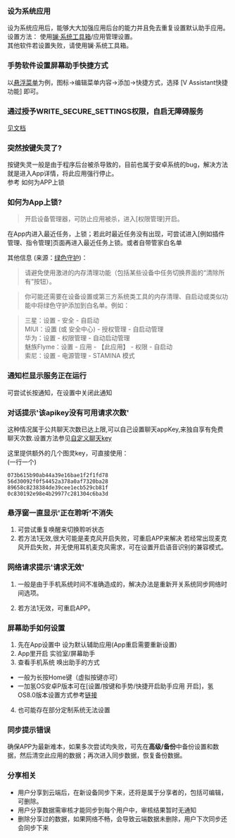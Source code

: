 ### 设为系统应用
设为系统应用后，能够大大加强应用后台的能力并且免去重复设置默认助手应用。
设置方法：
使用[镧·系统工具箱](https://www.coolapk.com/apk/xzr.La.systemtoolbox)/应用管理设置。  
其他软件若设置失败，请使用镧·系统工具箱。

### 手势软件设置屏幕助手快捷方式

以[悬浮菜单]()为例，图标->编辑菜单内容->添加->快捷方式，选择 [V Assistant快捷功能] 即可。


### 通过授予WRITE_SECURE_SETTINGS权限，自启无障碍服务

[见文档](...)

### 突然按键失灵了?
按键失灵一般是由于程序后台被杀导致的，目前也属于安卓系统的bug，解决方法就是进入App详情，将此应用强行停止。  
参考 如何为APP上锁

### 如何为App上锁?

> 开启设备管理器，可防止应用被杀，进入[权限管理]开启。

在App内进入最近任务，上锁；若此时最近任务没有出现，可尝试进入[例如插件管理、指令管理]页面再进入最近任务上锁。或者自带管家白名单

其他信息 (来源：[绿色守护](https://www.coolapk.com/apk/com.oasisfeng.greenify))：
> 请避免使用激进的内存清理功能（包括某些设备中任务切换界面的“清除所有”按钮）。  

>  你可能还需要在设备设置或第三方系统类工具的内存清理、自启动或类似功能中将绿色守护添加到白名单。例如：

>  三星：设置 - 安全 - 自启动  
>  MIUI：设置 (或 安全中心) - 授权管理 - 自启动管理  
>  华为：设置 - 权限管理 - 自动启动管理  
>  魅族Flyme：设置 - 应用 - 【此应用】 - 权限 - 自启动  
>  索尼：设置 - 电源管理 - STAMINA 模式


### 通知栏显示服务正在运行
可尝试长按通知，在设置中关闭此通知

### 对话提示'该apikey没有可用请求次数'
这种情况属于公共聊天次数已达上限,可以自己设置聊天appKey,来独自享有免费聊天次数.设置方法参见[自定义聊天key](https://vove.gitee.io/2019/01/24/custom_chat_system/)

这里提供额外的几个图灵key，可直接使用：  
(一行一个)
```
073b615b90ab44a39e16bae1f2f1fd78
56d30092f0f54452a378a0af7320ba28
89658c8238384de39cee1ecb529cb81f
0c830192e98e4b29977c281304c6ba3d
```

### 悬浮窗一直显示'正在聆听'不消失
1. 可尝试重复唤醒来切换聆听状态
2. 若方法1无效,很大可能是麦克风开启失败，可重启APP来解决
若经常出现麦克风开启失败，并无使用耳机麦克风需求，可在设置开启语音识别的兼容模式。

### 网络请求提示'请求无效'

1. 一般是由于手机系统时间不准确造成的，解决办法是重新开关系统同步网络时间选项。

2. 若方法1无效，可重启APP。

### 屏幕助手如何设置

1. 先在App设置中 设为默认辅助应用(App重启需要重新设置)
2. App里开启 实验室/屏幕助手
3. 查看手机系统 唤出助手的方式
  - 一般为长按Home键（虚拟按键亦可）
  - 一加氢OS安卓P版本可在[设置/按键和手势/快捷开启助手应用 开启]，氢OS8.0版本设置方式参考[链接](https://www.coolapk.com/feed/8889370)
4. 也可能存在部分定制系统无法设置

### 同步提示错误

确保APP为最新难本，如果多次尝试均失败，可先在**高级/备份**中备份设置和数据，然后清空此应用的数据；再次进入同步数据，恢复备份数据。


### 分享相关 
- 用户分享到云端后，在新设备同步下来，还将是属于分享者的，包括可编辑，可删除。
- 用户分享数据需审核才能同步到每个用户中，审核结果暂时无通知
- 删除分享过的数据，如果网络不畅，会导致云端数据未删除，用户下次同步还会同步下来
